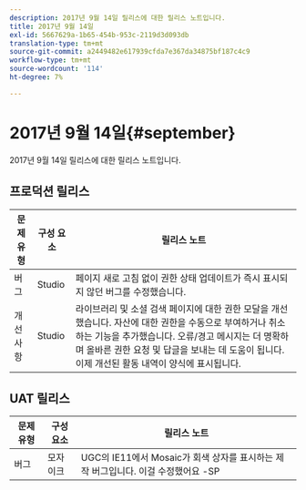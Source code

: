 ```yaml
---
description: 2017년 9월 14일 릴리스에 대한 릴리스 노트입니다.
title: 2017년 9월 14일
exl-id: 5667629a-1b65-454b-953c-2119d3d093db
translation-type: tm+mt
source-git-commit: a2449482e617939cfda7e367da34875bf187c4c9
workflow-type: tm+mt
source-wordcount: '114'
ht-degree: 7%

---
```


# 2017년 9월 14일{#september}

2017년 9월 14일 릴리스에 대한 릴리스 노트입니다.

## 프로덕션 릴리스

| **문제 유형** | **구성 요소** | **릴리스 노트** |
|---|---|---|
| 버그 | Studio | 페이지 새로 고침 없이 권한 상태 업데이트가 즉시 표시되지 않던 버그를 수정했습니다. |
| 개선 사항 | Studio | 라이브러리 및 소셜 검색 페이지에 대한 권한 모달을 개선했습니다. 자산에 대한 권한을 수동으로 부여하거나 취소하는 기능을 추가했습니다. 오류/경고 메시지는 더 명확하며 올바른 권한 요청 및 답글을 보내는 데 도움이 됩니다. 이제 개선된 활동 내역이 양식에 표시됩니다. |

## UAT 릴리스

| **문제 유형** | **구성 요소** | **릴리스 노트** |
|---|---|---|
| 버그 | 모자이크 | UGC의 IE11에서 Mosaic가 회색 상자를 표시하는 제작 버그입니다. 이걸 수정했어요 -SP |
